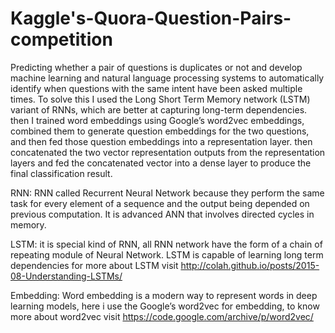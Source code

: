 # Kaggle's-Quora-Question-Pairs-competition

Predicting whether a pair of questions is duplicates or not and develop machine learning and natural language processing systems to automatically identify when questions with the same intent have been asked multiple times. To solve this I used the Long Short Term Memory network (LSTM) variant of RNNs, which are better at capturing long-term dependencies. then I trained word embeddings using Google’s word2vec embeddings, combined them to generate question embeddings for the two questions, and then fed those question embeddings into a representation layer. then concatenated the two vector representation outputs from the representation layers and fed the concatenated vector into a dense layer to produce the final classification result. 
 
 RNN:  RNN called Recurrent Neural Network because they perform the same task for every element of a sequence and the output being depended on previous computation. It is advanced ANN that involves directed cycles in memory.  

LSTM:  it is special kind of RNN, all RNN network have the form of a chain of repeating module of Neural Network. LSTM is capable of learning long term dependencies for more about LSTM visit http://colah.github.io/posts/2015-08-Understanding-LSTMs/ 

Embedding: Word embedding is a modern way to represent words in deep learning models,  here i use the Google’s word2vec for embedding, to know more about word2vec visit  https://code.google.com/archive/p/word2vec/ 
 
 
